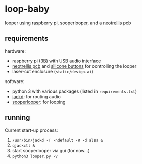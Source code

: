 # loop-baby
looper using raspberry pi, sooperlooper, and a [neotrellis](https://www.adafruit.com/product/3954) pcb

## requirements

hardware:

- raspberry pi (3B) with USB audio interface
- [neotrellis pcb](https://www.adafruit.com/product/3954) and [silicone buttons](https://www.adafruit.com/product/1611) for controlling the looper
- laser-cut enclosure (`static/design.ai`)

software:

- python 3 with various packages (listed in `requirements.txt`)
- [jackd](https://jackaudio.org/): for routing audio
- [sooperlooper](http://essej.net/sooperlooper/): for looping

## running

Current start-up process:

1. `/usr/bin/jackd -T -ndefault -R -d alsa &`
2. `qjackctl &`
3. start sooperlooper via gui (for now...)
4. `python3 looper.py -v`
